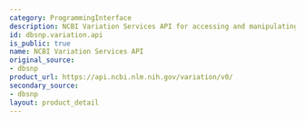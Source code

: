 ```yaml
---
category: ProgrammingInterface
description: NCBI Variation Services API for accessing and manipulating variant data
id: dbsnp.variation.api
is_public: true
name: NCBI Variation Services API
original_source:
- dbsnp
product_url: https://api.ncbi.nlm.nih.gov/variation/v0/
secondary_source:
- dbsnp
layout: product_detail
---
```

